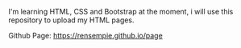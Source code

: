 I'm learning HTML, CSS and Bootstrap at the moment, i will use this repository to upload my HTML pages.

Github Page:
https://rensempie.github.io/page
